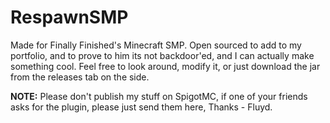 # RespawnSMP
Made for Finally Finished's Minecraft SMP. Open sourced to add to my portfolio, and to prove to him its not backdoor'ed, and I can actually make something cool. Feel free to look around, modify it, or just download the jar from the releases tab on the side.

**NOTE:** Please don't publish my stuff on SpigotMC, if one of your friends asks for the plugin, please just send them here, Thanks - Fluyd.

